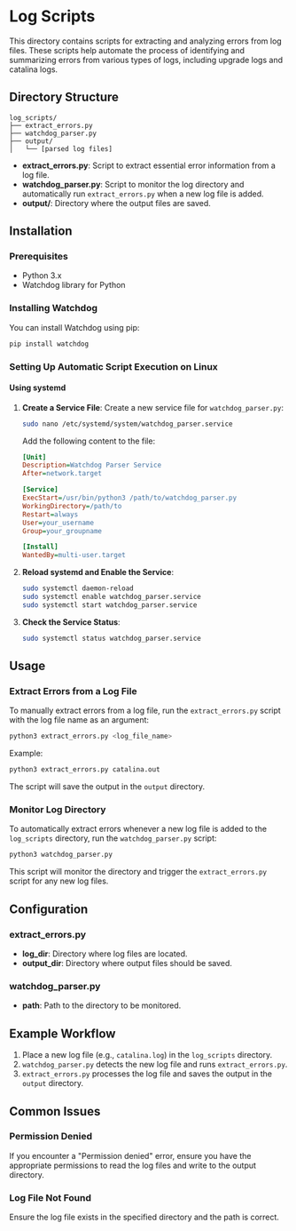 # Log Scripts

This directory contains scripts for extracting and analyzing errors from log files. These scripts help automate the process of identifying and summarizing errors from various types of logs, including upgrade logs and catalina logs.

## Directory Structure

```
log_scripts/
├── extract_errors.py
├── watchdog_parser.py
├── output/
│   └── [parsed log files]
```

- **extract_errors.py**: Script to extract essential error information from a log file.
- **watchdog_parser.py**: Script to monitor the log directory and automatically run `extract_errors.py` when a new log file is added.
- **output/**: Directory where the output files are saved.

## Installation

### Prerequisites

- Python 3.x
- Watchdog library for Python

### Installing Watchdog

You can install Watchdog using pip:

```bash
pip install watchdog
```

### Setting Up Automatic Script Execution on Linux

#### Using systemd

1. **Create a Service File**:
   Create a new service file for `watchdog_parser.py`:

   ```bash sh
   sudo nano /etc/systemd/system/watchdog_parser.service
   ```

   Add the following content to the file:

   ```ini
   [Unit]
   Description=Watchdog Parser Service
   After=network.target

   [Service]
   ExecStart=/usr/bin/python3 /path/to/watchdog_parser.py
   WorkingDirectory=/path/to
   Restart=always
   User=your_username
   Group=your_groupname

   [Install]
   WantedBy=multi-user.target
   ```

2. **Reload systemd and Enable the Service**:

   ```sh
   sudo systemctl daemon-reload
   sudo systemctl enable watchdog_parser.service
   sudo systemctl start watchdog_parser.service
   ```

3. **Check the Service Status**:

   ```sh
   sudo systemctl status watchdog_parser.service
   ```

## Usage

### Extract Errors from a Log File

To manually extract errors from a log file, run the `extract_errors.py` script with the log file name as an argument:

```sh
python3 extract_errors.py <log_file_name>
```

Example:

```sh
python3 extract_errors.py catalina.out
```

The script will save the output in the `output` directory.

### Monitor Log Directory

To automatically extract errors whenever a new log file is added to the `log_scripts` directory, run the `watchdog_parser.py` script:

```sh
python3 watchdog_parser.py
```

This script will monitor the directory and trigger the `extract_errors.py` script for any new log files.

## Configuration

### extract_errors.py

- **log_dir**: Directory where log files are located.
- **output_dir**: Directory where output files should be saved.

### watchdog_parser.py

- **path**: Path to the directory to be monitored.

## Example Workflow

1. Place a new log file (e.g., `catalina.log`) in the `log_scripts` directory.
2. `watchdog_parser.py` detects the new log file and runs `extract_errors.py`.
3. `extract_errors.py` processes the log file and saves the output in the `output` directory.

## Common Issues

### Permission Denied

If you encounter a "Permission denied" error, ensure you have the appropriate permissions to read the log files and write to the output directory.

### Log File Not Found

Ensure the log file exists in the specified directory and the path is correct.
```
